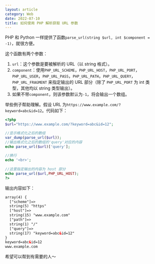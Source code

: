 ```yaml
---
layout: article
category: Web
date: 2022-07-10
title: 如何使用 PHP 解析获取 URL 参数
---
```

<!-- excerpt-start -->
PHP 和 Python 一样提供了函数`parse_url(string $url, int $component = -1)`，就很方便。

这个函数有两个参数：
1.	`url`：这个参数是要被解析的 URL（以 string 格式）。
2.	`component`：使用`PHP_URL_SCHEME`，`PHP_URL_HOST`，`PHP_URL_PORT`，`PHP_URL_USER`，`PHP_URL_PASS`，`PHP_URL_PATH`，`PHP_URL_QUERY`，`PHP_URL_FRAGMENT` 来指定输出的 URL 部分（除了 `PHP_URL_PORT` 为 int 类型，其他均以 string 类型输出）。
3. 如果不带`component`，则该参数默认为`-1`，将会输出一个数组。


举些例子帮助理解。假设 URL 为`https://www.example.com/?keyword=abc&id=12`。代码如下：

```php
<?php
$url="https://www.example.com/?keyword=abc&id=12";

//显示格式化之后的数组
var_dump(parse_url($url));
//输出格式化之后的数组的'query'对应的内容
echo parse_url($url)['query'];
	
//换行
echo '<br>';
	
//这里指定输出的内容为 host 部分
echo parse_url($url,PHP_URL_HOST); 
?> 
```

输出内容如下：

```html
array(4) {
  ["scheme"]=>
  string(5) "https"
  ["host"]=>
  string(15) "www.example.com"
  ["path"]=>
  string(1) "/"
  ["query"]=>
  string(17) "keyword=abc&id=12"
}
keyword=abc&id=12
www.example.com 
```

希望可以帮到有需要的人～